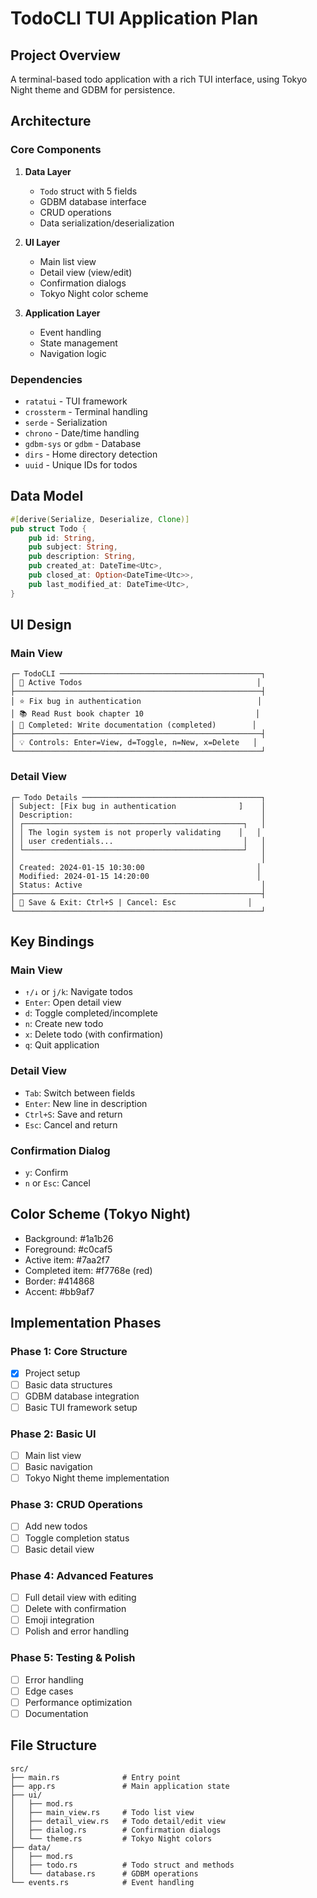 # TodoCLI TUI Application Plan

## Project Overview
A terminal-based todo application with a rich TUI interface, using Tokyo Night theme and GDBM for persistence.

## Architecture

### Core Components

1. **Data Layer**
   - `Todo` struct with 5 fields
   - GDBM database interface
   - CRUD operations
   - Data serialization/deserialization

2. **UI Layer**
   - Main list view
   - Detail view (view/edit)
   - Confirmation dialogs
   - Tokyo Night color scheme

3. **Application Layer**
   - Event handling
   - State management
   - Navigation logic

### Dependencies
- `ratatui` - TUI framework
- `crossterm` - Terminal handling
- `serde` - Serialization
- `chrono` - Date/time handling
- `gdbm-sys` or `gdbm` - Database
- `dirs` - Home directory detection
- `uuid` - Unique IDs for todos

## Data Model

```rust
#[derive(Serialize, Deserialize, Clone)]
pub struct Todo {
    pub id: String,
    pub subject: String,
    pub description: String,
    pub created_at: DateTime<Utc>,
    pub closed_at: Option<DateTime<Utc>>,
    pub last_modified_at: DateTime<Utc>,
}
```

## UI Design

### Main View
```
┌─ TodoCLI ─────────────────────────────────────────────┐
│ 📝 Active Todos                                       │
├───────────────────────────────────────────────────────┤
│ ⭐ Fix bug in authentication                          │
│ 📚 Read Rust book chapter 10                         │
│ 🔴 Completed: Write documentation (completed)        │
├───────────────────────────────────────────────────────┤
│ 💡 Controls: Enter=View, d=Toggle, n=New, x=Delete   │
└───────────────────────────────────────────────────────┘
```

### Detail View
```
┌─ Todo Details ────────────────────────────────────────┐
│ Subject: [Fix bug in authentication              ]    │
│ Description:                                          │
│ ┌─────────────────────────────────────────────────┐   │
│ │ The login system is not properly validating    │   │
│ │ user credentials...                             │   │
│ └─────────────────────────────────────────────────┘   │
│                                                       │
│ Created: 2024-01-15 10:30:00                         │
│ Modified: 2024-01-15 14:20:00                        │
│ Status: Active                                        │
├───────────────────────────────────────────────────────┤
│ 💾 Save & Exit: Ctrl+S | Cancel: Esc                │
└───────────────────────────────────────────────────────┘
```

## Key Bindings

### Main View
- `↑/↓` or `j/k`: Navigate todos
- `Enter`: Open detail view
- `d`: Toggle completed/incomplete
- `n`: Create new todo
- `x`: Delete todo (with confirmation)
- `q`: Quit application

### Detail View
- `Tab`: Switch between fields
- `Enter`: New line in description
- `Ctrl+S`: Save and return
- `Esc`: Cancel and return

### Confirmation Dialog
- `y`: Confirm
- `n` or `Esc`: Cancel

## Color Scheme (Tokyo Night)
- Background: #1a1b26
- Foreground: #c0caf5
- Active item: #7aa2f7
- Completed item: #f7768e (red)
- Border: #414868
- Accent: #bb9af7

## Implementation Phases

### Phase 1: Core Structure
- [x] Project setup
- [ ] Basic data structures
- [ ] GDBM database integration
- [ ] Basic TUI framework setup

### Phase 2: Basic UI
- [ ] Main list view
- [ ] Basic navigation
- [ ] Tokyo Night theme implementation

### Phase 3: CRUD Operations
- [ ] Add new todos
- [ ] Toggle completion status
- [ ] Basic detail view

### Phase 4: Advanced Features
- [ ] Full detail view with editing
- [ ] Delete with confirmation
- [ ] Emoji integration
- [ ] Polish and error handling

### Phase 5: Testing & Polish
- [ ] Error handling
- [ ] Edge cases
- [ ] Performance optimization
- [ ] Documentation

## File Structure
```
src/
├── main.rs              # Entry point
├── app.rs               # Main application state
├── ui/
│   ├── mod.rs
│   ├── main_view.rs     # Todo list view
│   ├── detail_view.rs   # Todo detail/edit view
│   ├── dialog.rs        # Confirmation dialogs
│   └── theme.rs         # Tokyo Night colors
├── data/
│   ├── mod.rs
│   ├── todo.rs          # Todo struct and methods
│   └── database.rs      # GDBM operations
└── events.rs            # Event handling
```